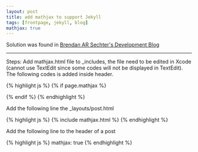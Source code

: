 ```yaml
---
layout: post
title: add mathjax to support Jekyll
tags: [frontpage, jekyll, blog]
mathjax: true
---
```

Solution was found in [Brendan AR Sechter's Development Blog](http://sgeos.github.io/github/jekyll/2016/08/21/adding_mathjax_to_a_jekyll_github_pages_blog.html)

---

Steps:
Add mathjax.html file to _includes, the file need to be edited in Xcode (cannot use TextEdit since some codes will not be displayed in TextEdit). The following codes is added inside header. 

{% highlight js %}
{% if page.mathjax %}
<script type="text/x-mathjax-config">
MathJax.Hub.Config({
tex2jax: {
inlineMath: [ ['$','$'], ["\\(","\\)"] ],
processEscapes: true
}
});
</script>
<script
type="text/javascript"
charset="utf-8"
src="https://cdn.mathjax.org/mathjax/latest/MathJax.js?config=TeX-AMS-MML_HTMLorMML"
>
</script>
<script
type="text/javascript"
charset="utf-8"
src="https://vincenttam.github.io/javascripts/MathJaxLocal.js"
>
</script>
{% endif %}
{% endhighlight %}

Add the following line the _layouts/post.html

{% highlight js %}
{% include mathjax.html %}
{% endhighlight %}

Add the following line to the header of a post

{% highlight js %}
mathjax: true
{% endhighlight %}
